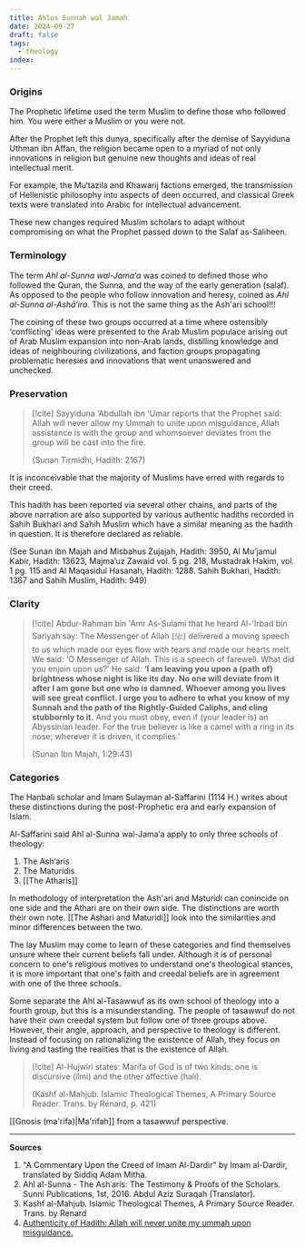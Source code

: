 ```yaml
---
title: Ahlus Sunnah wal Jamah
date: 2024-09-27
draft: false
tags:
  - theology
index:
---
```

### Origins

The Prophetic lifetime used the term Muslim to define those who followed him. You were either a Muslim or you were not.

After the Prophet left this dunya, specifically after the demise of Sayyiduna Uthman ibn Affan, the religion became open to a myriad of not only innovations in religion but genuine new thoughts and ideas of real intellectual merit.

For example, the Mu‘tazila and Khawarij factions emerged, the transmission of Hellenistic philosophy into aspects of deen occurred, and classical Greek texts were translated into Arabic for intellectual advancement.

These new changes required Muslim scholars to adapt without compromising on what the 
Prophet passed down to the Salaf as-Saliheen.

### Terminology

The term *Ahl al-Sunna wal-Jama‘a* was coined to defined those who followed the Quran, the Sunna, and the way of the early generation (salaf). As opposed to the people who follow innovation and heresy, coined as *Ahl al-Sunna al-Ashā‘ira*. This is not the same thing as the Ash'ari school!!!

The coining of these two groups occurred at a time where ostensibly ‘conflicting’ ideas were presented to the Arab Muslim populace arising out of Arab Muslim expansion into non-Arab lands, distilling knowledge and ideas of neighbouring civilizations, and faction groups propagating problematic heresies and innovations that went unanswered and unchecked.

### Preservation

> [!cite] Sayyiduna ‘Abdullah ibn ‘Umar reports that the Prophet said:
>  Allah will never allow my Ummah to unite upon misguidance, Allah assistance is with the group and whomsoever deviates from the group will be cast into the fire.
>  
>  (Sunan Tirmidhi, Hadith: 2167)

It is inconceivable that the majority of Muslims have erred with regards to their creed.

This hadith has been reported via several other chains, and parts of the above narration are also supported by various authentic hadiths recorded in Sahih Bukhari and Sahih Muslim which have a similar meaning as the hadith in question. It is therefore declared as reliable.

(See Sunan ibn Majah and Misbahus Zujajah, Hadith: 3950, Al Mu’jamul Kabir, Hadith: 13623, Majma’uz Zawaid vol. 5 pg. 218, Mustadrak Hakim, vol. 1 pg. 115 and Al Maqasidul Hasanah, Hadith: 1288. Sahih Bukhari, Hadith: 1367 and Sahih Muslim, Hadith: 949)
### Clarity

> [!cite] Abdur-Rahman bin 'Amr As-Sulami that he heard Al-'Irbad bin Sariyah say:
> The Messenger of Allah (ﷺ) delivered a moving speech to us which made our eyes flow with tears and made our hearts melt. We said: ‘O Messenger of Allah. This is a speech of farewell. What did you enjoin upon us?’ He said: **‘I am leaving you upon a (path of) brightness whose night is like its day. No one will deviate from it after I am gone but one who is damned. Whoever among you lives will see great conflict. I urge you to adhere to what you know of my Sunnah and the path of the Rightly-Guided Caliphs, and cling stubbornly to it.** And you must obey, even if (your leader is) an Abyssinian leader. For the true believer is like a camel with a ring in its nose; wherever it is driven, it complies.’
> 
> (Sunan Ibn Majah, 1:29:43)

### Categories

The Hanbali scholar and Imam Sulayman al-Saffarini (1114 H.) writes about these distinctions during the post-Prophetic era and early expansion of Islam.

Al-Saffarini said Ahl al-Sunna wal-Jama‘a apply to only three schools of theology: 

1. The Ash‘aris
2. The Maturidis
3. [[The Atharis]]

In methodology of interpretation the Ash'ari and Maturidi can conincide on one side and the Athari are on their own side. The distinctions are worth their own note. [[The Ashari and Maturidi]] look into the similarities and minor differences between the two.

The lay Muslim may come to learn of these categories and find themselves unsure where their current beliefs fall under. Although it is of personal concern to one's religious motives to understand one's theological stances, it is more important that one's faith and creedal beliefs are in agreement with one of the three schools.

Some separate the Ahl al-Tasawwuf as its own school of theology into a fourth group, but this is a misunderstanding. The people of tasawwuf do not have their own creedal system but follow one of three groups above. However, their angle, approach, and perspective to theology is different. Instead of focusing on rationalizing the existence of Allah, they focus on living and tasting the realities that is the existence of Allah. 

> [!cite] Al-Hujwiri states:
> Marifa of God is of two kinds: one is discursive (ilmi) and the other affective (hali).
> 
> (Kashf al-Mahjub. Islamic Theological Themes, A Primary Source Reader. Trans. by Renard, p. 421)

[[Gnosis (ma'rifa)|Ma'rifah]] from a tasawwuf perspective.

---
**Sources**
1. "A Commentary Upon the Creed of Imam Al-Dardir" by Imam al-Dardir, translated by Siddiq Adam Mitha.
2. Ahl al-Sunna - The Ashʿaris: The Testimony & Proofs of the Scholars. Sunni Publications, 1st, 2016. Abdul Aziz Suraqah (Translator).
3. Kashf al-Mahjub. Islamic Theological Themes, A Primary Source Reader. Trans. by Renard
4. [Authenticity of Hadith: Allah will never unite my ummah upon misguidance.](https://islamqa.org/hanafi/hadithanswers/122031/authenticity-of-hadith-allah-will-never-unite-my-ummah-upon-misguidance/)
  
